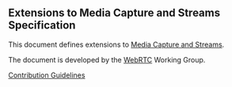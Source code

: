 ## Extensions to Media Capture and Streams Specification

This document defines extensions to [Media Capture and Streams](https://github.com/w3c/mediacapture-main).

The document  is developed by the [WebRTC](http://www.w3.org/2011/04/webrtc/)
Working Group.

[Contribution Guidelines](CONTRIBUTING.md)
